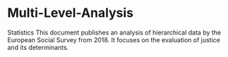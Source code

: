 # Multi-Level-Analysis
Statistics
This document publishes an analysis of hierarchical data by the European Social Survey from 2018.
It focuses on the evaluation of justice and its determinants.
